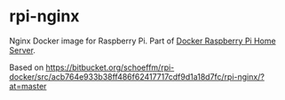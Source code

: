 # rpi-nginx

Nginx Docker image for Raspberry Pi. Part of [Docker Raspberry Pi Home Server](https://github.com/bingen/rpi_docker_home_server).

Based on https://bitbucket.org/schoeffm/rpi-docker/src/acb764e933b38ff486f62417717cdf9d1a18d7fc/rpi-nginx/?at=master
